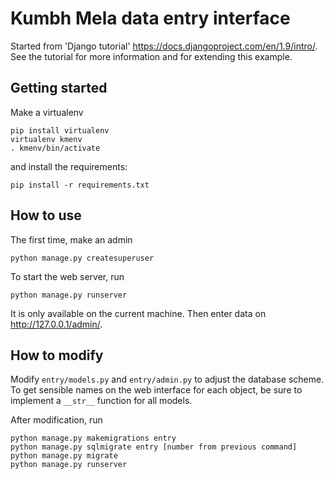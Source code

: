 Kumbh Mela data entry interface
===============================

Started from 'Django tutorial' <https://docs.djangoproject.com/en/1.9/intro/>. See the tutorial for more information and for extending this example.

## Getting started

Make a virtualenv
```
pip install virtualenv
virtualenv kmenv
. kmenv/bin/activate
```
and install the requirements:
```
pip install -r requirements.txt
```

## How to use

The first time, make an admin
```
python manage.py createsuperuser
```

To start the web server, run
```
python manage.py runserver
```
It is only available on the current machine. Then enter data on <http://127.0.0.1/admin/>.

## How to modify 

Modify `entry/models.py` and `entry/admin.py` to adjust the database scheme. To get sensible names on the web interface for each object, be sure to implement a `__str__` function for all models.

After modification, run

```
python manage.py makemigrations entry
python manage.py sqlmigrate entry [number from previous command]
python manage.py migrate
python manage.py runserver
```

